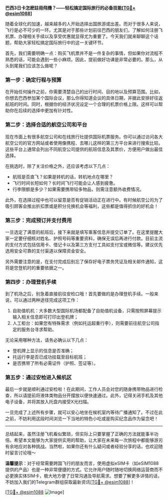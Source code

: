 **巴西3日卡怎麽註冊飛機？——轻松搞定国际旅行的必备技能[[TG💪+ @esim1088](https://t.me/s/esim1088)]**

随着全球化的加速，越来越多的人开始选择出国旅游或出差。而对于很多人来说，飞行是必不可少的一环。尤其是对于那些计划前往巴西的朋友们，了解如何注册飞机票、办理相关手续以及享受优惠就显得尤为重要了。今天我们就来聊聊这个话题，帮助大家轻松搞定国际旅行中的这一关键环节。

首先，我们需要明确一点：购买飞机票并不是一件复杂的事情，但如果你对流程不熟悉的话，可能会遇到一些小麻烦。因此，提前做好功课是非常必要的。那么，从头到尾我们应该怎么做呢？

### 第一步：确定行程与预算

在开始任何操作之前，你需要清楚自己的出行时间、目的地以及预算范围。比如，你想去巴西参加某个国际会议，那么你得知道会议的具体日期，并据此安排好往返航班的时间。同时，根据你的经济状况设定一个合理的机票价格上限。这样可以帮助你在后续的选择中更加有针对性。

### 第二步：选择合适的航空公司和平台

现在市面上有很多航空公司和在线旅行社提供国际机票服务。你可以通过访问各大航空公司的官方网站或者使用像携程、去哪儿这样的第三方平台来进行搜索比较。这些平台上通常会列出不同航空公司提供的航班信息及其票价，方便用户做出最佳选择。

在挑选时，除了关注价格之外，还应该考虑以下几点：
- 航班是否直飞？如果是转机的话，转机地点在哪里？
- 飞行时间长短如何？长时间飞行可能会让人感到疲惫。
- 行李限额是多少？如果需要携带较多物品，则需注意额外收费情况。

此外，在选择过程中也可以留意是否有促销活动正在进行中。有时候航空公司为了吸引顾客会推出折扣票或是积分兑换机会等福利，这些都是值得抓住的好机会！

### 第三步：完成预订并支付费用

一旦选定了满意的航班后，接下来就是填写乘客信息并提交订单了。在这里提醒大家一定要仔细核对姓名、护照号码等重要资料，确保无误后再进行付款。目前主流的支付方式包括信用卡、借记卡以及第三方支付工具如支付宝或微信等。建议优先选用安全可靠的支付渠道以保障资金安全。

另外需要注意的是，在支付完成后别忘了保存好电子票务凭证及相关邮件通知，这将是您登机时的重要依据之一。

### 第四步：办理登机手续

到了机场之后，别急着直接前往安检口哦！首先要做的是办理登机手续。一般来说，可以通过两种途径完成这项工作：
1. 自助值机机：大多数大型国际机场都配备了自助值机设备，只需按照屏幕提示输入相关信息即可打印出登机牌；
2. 人工柜台：如果您有特殊需求（例如托运超重行李），则需要前往航空公司指定的服务台寻求帮助。

无论采用哪种方法，请务必确认以下几点：
- 登机牌上显示的信息是否准确；
- 托运行李是否已成功挂载至目标航班；
- 是否携带了所有必需证件（护照、签证等）。

### 第五步：通过安检进入候机区

最后一步就是顺利通过安检啦！在此期间，工作人员会对您的随身携带物品进行检查，所以请提前将液体类物品分开摆放以便快速通过。此外，记得关闭手机及其他电子设备，并将其放入托盘内接受X光扫描。

一旦完成了上述所有步骤，就可以安心地坐在候机室内等待广播通知了。不过在此之前，不妨利用这段时间浏览一下当地的特色小吃或是购买纪念品作为留念吧！

---

总结起来，虽然注册飞机看似繁琐，但实际上只要掌握了正确的方法就能事半功倍。希望本文能够为大家提供实用的帮助，让大家在未来每一次旅程中都能够游刃有余地应对各种挑战。当然啦，如果你还有什么疑问或者经验分享的话，也欢迎随时留言讨论哦～

**温馨提示**：对于经常需要跨国飞行的朋友而言，使用虚拟eSIM卡（如eSIM1088提供的产品）也是一种非常便捷的方式。它允许用户随时随地切换网络运营商而不必更换实体SIM卡，极大地方便了日常沟通及导航需求。想要了解更多详情的话，不妨加入我们的Telegram群组获取最新资讯[[TG💪+ @esim1088](https://t.me/s/esim1088)]！

[[TG💪+ @esim1088](https://t.me/s/esim1088) ![Image](https://i.postimg.cc/4NQfJmqS/Snipaste-2025-05-13-00-14-12.png)]